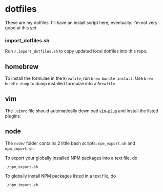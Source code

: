 # dotfiles

These are my dotfiles. I'll have an install script here, eventually.
I'm not very good at this yet.

### import_dotfiles.sh

Run `/.import_dotfiles.sh` to copy updated local dotfiles into this repo.

## homebrew

To install the formulae in the `Brewfile`, run `brew bundle install`.
Use `brew bundle dump` to dump installed formulae into a `Brewfile`.

## vim

The `.vimrc` file should automatically download
[`vim-plug`](https://github.com/junegunn/vim-plug/)
and install the listed plugins.

## node

The `node/` folder contains 2 little bash scripts:
`npm_export.sh` and `npm_import.sh`.

To export your globally installed NPM packages into a text file, do
```
./npm_export.sh
```
To globally install NPM packages listed in a text file, do
```
./npm_import.sh
```
